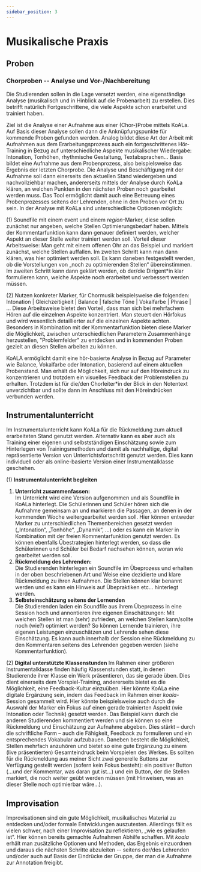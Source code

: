 ```yaml
---
sidebar_position: 3
---
```


# Musikalische Praxis

## Proben

### Chorproben -- Analyse und Vor-/Nachbereitung

Die Studierenden sollen in die Lage versetzt werden, eine eigenständige Analyse (musikalisch und in Hinblick auf die Probenarbeit) zu erstellen. Dies betrifft natürlich Fortgeschrittene, die viele Aspekte schon erarbeitet und trainiert haben.

Ziel ist die Analyse einer Aufnahme aus einer (Chor-)Probe mittels KoALa. Auf Basis dieser Analyse sollen dann die Anknüpfungspunkte für kommende Proben gefunden werden. Analog bildet diese Art der Arbeit mit Aufnahmen aus dem Erarbeitungsprozess auch ein fortgeschrittenes Hör-Training in Bezug auf unterschiedliche Aspekte musikalischer Wiedergabe: Intonation, Tonhöhen, rhythmische Gestaltung, Textabsprachen… Basis bildet eine Aufnahme aus dem Probenprozess, also beispielsweise das Ergebnis der letzten Chorprobe. Die Analyse und Beschäftigung mit der Aufnahme soll dann einerseits den aktuellen Stand wiedergeben und nachvollziehbar machen, andererseits mittels der Analyse durch KoALa klären, an welchen Punkten in den nächsten Proben noch gearbeitet werden muss. Das Tool ermöglicht damit auch eine Betreuung eines Probenprozesses seitens der Lehrenden, ohne in den Proben vor Ort zu sein. In der Analyse mit KoALa sind unterschiedliche Optionen möglich:

(1) Soundfile mit einem event und einem _region_-Marker, diese sollen zunächst nur angeben, welche Stellen Optimierungsbedarf haben. Mittels der Kommentarfunktion kann dann genauer definiert werden, welcher Aspekt an dieser Stelle weiter trainiert werden soll. Vorteil dieser Arbeitsweise: Man geht mit einem offenen Ohr an das Beispiel und markiert zunächst, welche Stellen auffallen. Im zweiten Schritt kann man dann klären, was hier optimiert werden soll. Es kann daneben festgestellt werden, ob die Vorstellungen von „noch zu optimierenden Stellen“ übereinstimmen. Im zweiten Schritt kann dann geklärt werden, ob der/die Dirigent\*in klar formulieren kann, welche Aspekte noch erarbeitet und verbessert werden müssen.

(2) Nutzen konkreter Marker, für Chormusik beispielsweise die folgenden: Intonation | Gleichzeitigkeit | Balance | falsche Töne | Vokalfarbe | Phrase | … Diese Arbeitsweise bietet den Vorteil, dass man sich bei mehrfachem Hören auf die einzelnen Aspekte konzentriert. Man steuert den Hörfokus und wird wesentlich detaillierter auf die einzelnen Aspekte achten. Besonders in Kombination mit der Kommentarfunktion bieten diese Marker die Möglichkeit, zwischen unterschiedlichen Parametern Zusammenhänge herzustellen, "Problemfelder" zu entdecken und in kommenden Proben gezielt an diesen Stellen arbeiten zu können.

KoALA ermöglicht damit eine hör-basierte Analyse in Bezug auf Parameter wie Balance, Vokalfarbe oder Intonation, basierend auf einem aktuellen Probenstand. Man erhält die Möglichkeit, sich nur auf den Höreindruck zu konzentrieren und trotzdem ein visuelles Feedback der Problemstellen zu erhalten. Trotzdem ist für die/den Chorleiter\*in der Blick in den Notentext unverzichtbar und sollte dann im Anschluss mit den Höreindrücken verbunden werden.

## Instrumentalunterricht

Im Instrumentalunterricht kann KoALa für die Rückmeldung zum aktuell erarbeiteten Stand genutzt werden. Alternativ kann es aber auch als Training einer eigenen und selbstständigen Einschätzung sowie zum Hinterlegen von Trainingsmethoden und damit als nachhaltige, digital repräsentierte Version von Unterrichtsfortschritt genutzt werden. Dies kann individuell oder als online-basierte Version einer Instrumentalklasse geschehen.

(1) **Instrumentalunterricht begleiten**

1. **Unterricht zusammenfassen:**  
   Im Unterricht wird eine Version aufgenommen und als Soundfile in KoALa hinterlegt. Die Schülerinnen und Schüler hören sich die Aufnahme gemeinsam an und markieren die Passagen, an denen in der kommenden Woche weitergearbeitet werden soll. Hier können entweder Marker zu unterschiedlichen Themenbereichen gesetzt werden („Intonation“, „Tonhöhe“, „Dynamik“, …) oder es kann ein Marker in Kombination mit der freien Kommentarfunktion genutzt werden. Es können ebenfalls Übestrategien hinterlegt werden, so dass die Schülerinnen und Schüler bei Bedarf nachsehen können, woran wie gearbeitet werden soll.
2. **Rückmeldung des Lehrenden:**  
   Die Studierenden hinterlegen ein Soundfile im Übeprozess und erhalten in der oben beschriebenen Art und Weise eine dezidierte und klare Rückmeldung zu ihren Aufnahmen. Die Stellen können klar benannt werden und es kann ein Hinweis auf Übepraktiken etc… hinterlegt werden.
3. **Selbsteinschätzung seitens der Lernenden**  
   Die Studierenden laden ein Soundfile aus ihrem Übeprozess in eine Session hoch und annontieren ihre eigenen Einschätzungen: Mit welchen Stellen ist man (sehr) zufrieden, an welchen Stellen kann/sollte noch (wie?) optimiert werden? So können Lernende trainieren, ihre eigenen Leistungen einzuschätzen und Lehrende sehen diese Einschätzung. Es kann auch innerhalb der Session eine Rückmeldung zu den Kommentaren seitens des Lehrenden gegeben werden (siehe Kommentarfunktion).

(2) **Digital unterstützte Klassenstunden**
Im Rahmen einer größeren Instrumentalklasse finden häufig Klassenstunden statt, in denen Studierende ihrer Klasse ein Werk präsentieren, das sie gerade üben. Dies dient einerseits dem Vorspiel-Training, andererseits bietet es die Möglichkeit, eine Feedback-Kultur einzuüben. Hier könnte KoALa eine digitale Ergänzung sein, indem das Feedback im Rahmen einer _koala_-Session gesammelt wird. Hier könnte beispielsweise auch durch die Auswahl der Marker ein Fokus auf einen gerade trainierten Aspekt (wie Intonation oder Technik) gesetzt werden. Das Beispiel kann durch die anderen Studierenden kommentiert werden und sie können so eine Rückmeldung und Einschätzung zur Aufnahme abgeben. Dies stärkt – durch die schriftliche Form – auch die Fähigkeit, Feedback zu formulieren und ein entsprechendes Vokabular aufzubauen. Daneben besteht die Möglichkeit, Stellen mehrfach anzuhören und bietet so eine gute Ergänzung zu einem (live präsentierten) Gesamteindruck beim Vorspielen des Werkes. Es sollten für die Rückmeldung aus meiner Sicht zwei generelle Buttons zur Verfügung gestellt werden (sofern kein Fokus besteht): ein positiver Button (…und der Kommentar, was daran gut ist…) und ein Button, der die Stellen markiert, die noch weiter geübt werden müssen (mit Hinweisen, was an dieser Stelle noch optimierbar wäre…).

## Improvisation

Improvisationen sind ein gute Möglichkeit, musikalisches Material zu entdecken und/oder formale Entwicklungen auszutesten. Allerdings fällt es vielen schwer, nach einer Improvisation zu reflektieren, „wie es gelaufen ist“. Hier können bereits gemachte Aufnahmen Abhilfe schaffen. Mit _koala_ erhält man zusätzliche Optionen und Methoden, das Ergebnis einzuordnen und daraus die nächsten Schritte abzuleiten -- seitens der/des Lehrenden und/oder auch auf Basis der Eindrücke der Gruppe, der man die Aufnahme zur Annotation freigibt.
